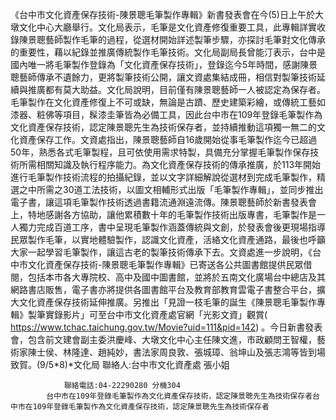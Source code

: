 《台中市文化資產保存技術-陳景聰毛筆製作專輯》新書發表會在今(5)日上午於大墩文化中心大廳舉行。文化局表示，毛筆是文化資產修復重要工具，此專輯詳實收錄陳景聰藝師製作毛筆的過程，從選材開始詳述製筆步驟，亦探討毛筆對文化傳承的重要性，藉以紀錄並推廣傳統製作毛筆技術。文化局副局長曾能汀表示，台中是國內唯一將毛筆製作登錄為「文化資產保存技術」，登錄迄今5年時間，感謝陳景聰藝師傳承不遺餘力，更將製筆技術公開，讓文資處集結成冊，相信對製筆技術延續與推廣都有莫大助益。文化局說明，目前僅有陳景聰藝師一人被認定為保存者。毛筆製作在文化資產修復上不可或缺，無論是古蹟、歷史建築彩繪，或傳統工藝如漆器、粧佛等項目，髹漆圭筆皆為必備工具，因此台中市在109年登錄毛筆製作為文化資產保存技術，認定陳景聰先生為技術保存者，並持續推動這項獨一無二的文化資產保存工作。文資處指出，陳景聰藝師自16歲開始從事毛筆製作迄今已超過50年，熟悉各式毛筆製程，且可依使用需求特製，具備充分掌握毛筆製作保存技術所需相關知識及執行程序能力。為文化資產保存技術的傳承推廣，於113年開始進行毛筆製作技術流程的拍攝紀錄，並以文字詳細解說從選材到完成毛筆製作，精選之中所需之30道工法技術，以圖文相輔形式出版「毛筆製作專輯」，並同步推出電子書，讓這項毛筆製作技術透過書籍流通淵遠流傳。陳景聰藝師於新書發表會上，特地感謝各方協助，讓他累積數十年的毛筆製作技術出版專書，毛筆製作是一人獨力完成百道工序，書中呈現毛筆製作涵蓋傳統與文創，於發表會後更現場指導民眾製作毛筆，以實地體驗製作，認識文化資產，活絡文化資產通路，最後也呼籲大家一起學習毛筆製作，讓這古老的製筆技術傳承下去。文資處進一步說明，《台中市文化資產保存技術-陳景聰毛筆製作專輯》已寄送各公共圖書館提供民眾借閱，包括本市各大專院校、高中及國中圖書館，並將於五南文化廣場台中總店及其網路書店販售，電子書亦將提供各圖書館平台及教育部教育雲電子書整合平台，擴大文化資產保存技術延伸推廣。另推出「見證一枝毛筆的誕生《陳景聰毛筆製作專輯》製筆實錄影片」可至台中市文化資產處官網「光影文資」觀賞( https://www.tchac.taichung.gov.tw/Movie?uid=111&pid=142) 。今日新書發表會，包含前文建會副主委洪慶峰、大墩文化中心主任陳文進，市政顧問王智權，藝術家陳士侯、林隆達、趙純妙，書法家周良敦、張城璋、翁坤山及張志鴻等皆到場致賀。(9/5*8)*文化局
                聯絡人:台中市文化資產處 張小姐
            
                聯絡電話:04-22290280 分機304
            台中市在109年登錄毛筆製作為文化資產保存技術，認定陳景聰先生為技術保存者台中市在109年登錄毛筆製作為文化資產保存技術，認定陳景聰先生為技術保存者